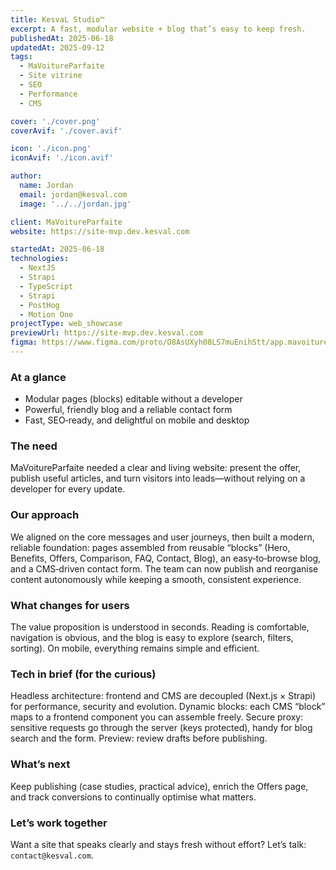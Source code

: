 ```yaml
---
title: KesvaL Studio™
excerpt: A fast, modular website + blog that’s easy to keep fresh.
publishedAt: 2025-06-18
updatedAt: 2025-09-12
tags:
  - MaVoitureParfaite
  - Site vitrine
  - SEO
  - Performance
  - CMS

cover: './cover.png'
coverAvif: './cover.avif'

icon: './icon.png'
iconAvif: './icon.avif'

author:
  name: Jordan
  email: jordan@kesval.com
  image: '../../jordan.jpg'

client: MaVoitureParfaite
website: https://site-mvp.dev.kesval.com

startedAt: 2025-06-18
technologies:
  - NextJS
  - Strapi
  - TypeScript
  - Strapi
  - PostHog
  - Motion One
projectType: web_showcase
previewUrl: https://site-mvp.dev.kesval.com
figma: https://www.figma.com/proto/O8AsUXyh08LS7muEnihStt/app.mavoitureparfaite.fr?page-id=355%3A1968&node-id=355-1969&starting-point-node-id=501%3A665&scaling=min-zoom&content-scaling=fixed&t=om6EA4pgb66WTyvY-1
---
```


### At a glance

- Modular pages (blocks) editable without a developer
- Powerful, friendly blog and a reliable contact form
- Fast, SEO‑ready, and delightful on mobile and desktop

### The need

MaVoitureParfaite needed a clear and living website: present the offer, publish useful articles, and turn visitors into leads—without relying on a developer for every update.

### Our approach

We aligned on the core messages and user journeys, then built a modern, reliable foundation: pages assembled from reusable “blocks” (Hero, Benefits, Offers, Comparison, FAQ, Contact, Blog), an easy‑to‑browse blog, and a CMS‑driven contact form. The team can now publish and reorganise content autonomously while keeping a smooth, consistent experience.

### What changes for users

The value proposition is understood in seconds. Reading is comfortable, navigation is obvious, and the blog is easy to explore (search, filters, sorting). On mobile, everything remains simple and efficient.

### Tech in brief (for the curious)

Headless architecture: frontend and CMS are decoupled (Next.js × Strapi) for performance, security and evolution. Dynamic blocks: each CMS “block” maps to a frontend component you can assemble freely. Secure proxy: sensitive requests go through the server (keys protected), handy for blog search and the form. Preview: review drafts before publishing.

### What’s next

Keep publishing (case studies, practical advice), enrich the Offers page, and track conversions to continually optimise what matters.

### Let’s work together

Want a site that speaks clearly and stays fresh without effort? Let’s talk: `contact@kesval.com`.

